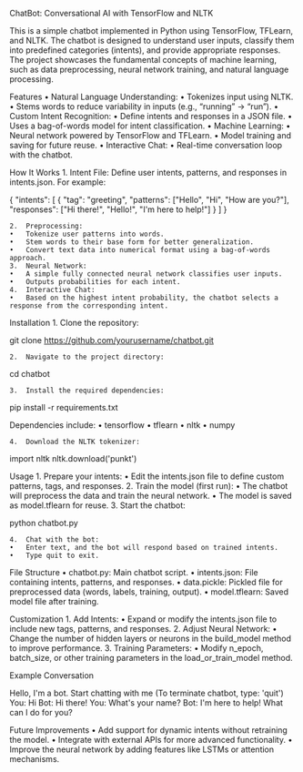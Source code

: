 ChatBot: Conversational AI with TensorFlow and NLTK

This is a simple chatbot implemented in Python using TensorFlow, TFLearn, and NLTK. The chatbot is designed to understand user inputs, classify them into predefined categories (intents), and provide appropriate responses. The project showcases the fundamental concepts of machine learning, such as data preprocessing, neural network training, and natural language processing.

Features
	•	Natural Language Understanding:
	•	Tokenizes input using NLTK.
	•	Stems words to reduce variability in inputs (e.g., “running” → “run”).
	•	Custom Intent Recognition:
	•	Define intents and responses in a JSON file.
	•	Uses a bag-of-words model for intent classification.
	•	Machine Learning:
	•	Neural network powered by TensorFlow and TFLearn.
	•	Model training and saving for future reuse.
	•	Interactive Chat:
	•	Real-time conversation loop with the chatbot.

How It Works
	1.	Intent File: Define user intents, patterns, and responses in intents.json. For example:

{
  "intents": [
    {
      "tag": "greeting",
      "patterns": ["Hello", "Hi", "How are you?"],
      "responses": ["Hi there!", "Hello!", "I'm here to help!"]
    }
  ]
}


	2.	Preprocessing:
	•	Tokenize user patterns into words.
	•	Stem words to their base form for better generalization.
	•	Convert text data into numerical format using a bag-of-words approach.
	3.	Neural Network:
	•	A simple fully connected neural network classifies user inputs.
	•	Outputs probabilities for each intent.
	4.	Interactive Chat:
	•	Based on the highest intent probability, the chatbot selects a response from the corresponding intent.

Installation
	1.	Clone the repository:

git clone https://github.com/yourusername/chatbot.git


	2.	Navigate to the project directory:

cd chatbot


	3.	Install the required dependencies:

pip install -r requirements.txt

Dependencies include:
	•	tensorflow
	•	tflearn
	•	nltk
	•	numpy

	4.	Download the NLTK tokenizer:

import nltk
nltk.download('punkt')

Usage
	1.	Prepare your intents:
	•	Edit the intents.json file to define custom patterns, tags, and responses.
	2.	Train the model (first run):
	•	The chatbot will preprocess the data and train the neural network.
	•	The model is saved as model.tflearn for reuse.
	3.	Start the chatbot:

python chatbot.py


	4.	Chat with the bot:
	•	Enter text, and the bot will respond based on trained intents.
	•	Type quit to exit.

File Structure
	•	chatbot.py: Main chatbot script.
	•	intents.json: File containing intents, patterns, and responses.
	•	data.pickle: Pickled file for preprocessed data (words, labels, training, output).
	•	model.tflearn: Saved model file after training.

Customization
	1.	Add Intents:
	•	Expand or modify the intents.json file to include new tags, patterns, and responses.
	2.	Adjust Neural Network:
	•	Change the number of hidden layers or neurons in the build_model method to improve performance.
	3.	Training Parameters:
	•	Modify n_epoch, batch_size, or other training parameters in the load_or_train_model method.

Example Conversation

Hello, I'm a bot. Start chatting with me (To terminate chatbot, type: 'quit')
You: Hi
Bot: Hi there!
You: What's your name?
Bot: I'm here to help! What can I do for you?

Future Improvements
	•	Add support for dynamic intents without retraining the model.
	•	Integrate with external APIs for more advanced functionality.
	•	Improve the neural network by adding features like LSTMs or attention mechanisms.
